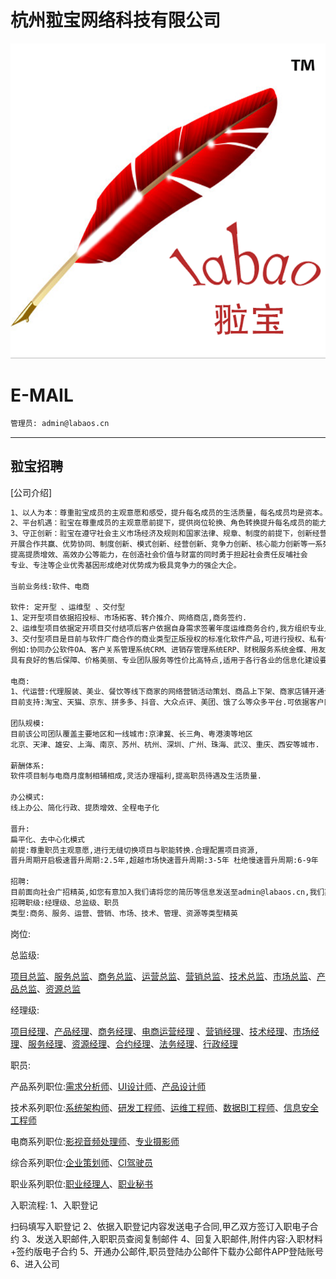 杭州翋宝网络科技有限公司
======

![image](docs/image/labaoslogo.png)

E-MAIL
======

```bash
管理员: admin@labaos.cn

```

---

翋宝招聘
---
[公司介绍]
```bash
1、以人为本：尊重翋宝成员的主观意愿和感受，提升每名成员的生活质量，每名成员均是资本。
2、平台机遇：翋宝在尊重成员的主观意愿前提下，提供岗位轮换、角色转换提升每名成员的能力与成长、指导与帮扶。
3、守正创新：翋宝在遵守社会主义市场经济及规则和国家法律、规章、制度的前提下，创新经营理念，
开展合作共赢、优势协同、制度创新、模式创新、经营创新、竞争力创新、核心能力创新等一系列举措，
提高提质增效、高效办公等能力，在创造社会价值与财富的同时勇于担起社会责任反哺社会
专业、专注等企业优秀基因形成绝对优势成为极具竞争力的强企大企。

当前业务线:软件、电商

软件: 定开型 、运维型 、交付型
1、定开型项目依据招投标、市场拓客、转介推介、网络商店,商务签约.
2、运维型项目依据定开项目交付结项后客户依据自身需求签署年度运维商务合约,我方组织专业人员进行针对签约客户签约项目的运维保障工作.
3、交付型项目是目前与软件厂商合作的商业类型正版授权的标准化软件产品,可进行授权、私有化部署等实施项目.
例如:协同办公软件OA、客户关系管理系统CRM、进销存管理系统ERP、财税服务系统金蝶、用友.
具有良好的售后保障、价格美丽、专业团队服务等性价比高特点,适用于各行各业的信息化建设要求.

电商:
1、代运营:代理服装、美业、餐饮等线下商家的网络营销活动策划、商品上下架、商家店铺开通认证,采取月度收费、年度收费、订单佣金等服务方式,
目前支持:淘宝、天猫、京东、拼多多、抖音、大众点评、美团、饿了么等众多平台.可依据客户网络营销活动需求进行精准平台投放和多种商企合作模式.

团队规模:
目前该公司团队覆盖主要地区和一线城市:京津冀、长三角、粤港澳等地区
北京、天津、雄安、上海、南京、苏州、杭州、深圳、广州、珠海、武汉、重庆、西安等城市.

薪酬体系:
软件项目制与电商月度制相辅相成,灵活办理福利,提高职员待遇及生活质量.

办公模式:
线上办公、简化行政、提质增效、全程电子化

晋升:
扁平化、去中心化模式
前提:尊重职员主观意愿,进行无缝切换项目与职能转换.合理配置项目资源,
晋升周期开启极速晋升周期:2.5年,超越市场快速晋升周期:3-5年 杜绝慢速晋升周期:6-9年

招聘:
目前面向社会广招精英,如您有意加入我们请将您的简历等信息发送至admin@labaos.cn,我们期待您的加入.
招聘职级:经理级、总监级、职员
类型:商务、服务、运营、营销、市场、技术、管理、资源等类型精英


```
岗位:

总监级:

[项目总监]、[服务总监]、[商务总监]、[运营总监]、[营销总监]、[技术总监]、[市场总监]、[产品总监]、[资源总监]

[项目总监]: http://hrbp.labaos.com/docs/翋宝项目总监岗位说明书.pdf
[服务总监]: http://hrbp.labaos.com/docs/翋宝服务总监岗位说明书.pdf
[商务总监]: http://hrbp.labaos.com/docs/翋宝商务总监岗位说明书.pdf
[运营总监]: http://hrbp.labaos.com/docs/翋宝运营总监岗位说明书.pdf
[营销总监]: http://hrbp.labaos.com/docs/翋宝营销总监岗位说明书.pdf
[技术总监]: http://hrbp.labaos.com/docs/翋宝技术总监岗位说明书.pdf
[市场总监]: http://hrbp.labaos.com/docs/翋宝市场总监岗位说明书.pdf
[产品总监]: http://hrbp.labaos.com/docs/翋宝产品总监岗位说明书.pdf
[资源总监]: http://hrbp.labaos.com/docs/翋宝资源总监岗位说明书.pdf

经理级:

[项目经理]、[产品经理]、[商务经理]、[电商运营经理] 、[营销经理]、[技术经理]、[市场经理]、[服务经理]、[资源经理]、[合约经理]、[法务经理]、[行政经理]

[项目经理]: http://hrbp.labaos.com/docs/翋宝项目经理岗位说明书.pdf
[产品经理]: http://hrbp.labaos.com/docs/翋宝产品经理岗位说明书.pdf
[商务经理]: http://hrbp.labaos.com/docs/翋宝商务经理岗位说明书.pdf
[电商运营经理]: http://hrbp.labaos.com/docs/翋宝电子商务运营经理岗位说明书.pdf

[营销经理]: http://hrbp.labaos.com/docs/翋宝营销经理岗位说明书.pdf
[技术经理]: http://hrbp.labaos.com/docs/翋宝技术经理岗位说明书.pdf
[市场经理]: http://hrbp.labaos.com/docs/翋宝市场经理岗位说明书.pdf
[服务经理]: http://hrbp.labaos.com/docs/翋宝服务经理岗位说明书.pdf
[资源经理]: http://hrbp.labaos.com/docs/翋宝资源经理岗位说明书.pdf
[合约经理]: http://hrbp.labaos.com/docs/翋宝合约经理岗位说明书.pdf
[法务经理]: http://hrbp.labaos.com/docs/翋宝法务经理岗位说明书.pdf
[行政经理]: http://hrbp.labaos.com/docs/翋宝行政经理岗位说明书.pdf

职员:

产品系列职位:[需求分析师]、[UI设计师]、[产品设计师]

[需求分析师]: http://hrbp.labaos.com/docs/翋宝需求分析师岗位说明书.pdf
[UI设计师]: http://hrbp.labaos.com/docs/翋宝UI设计师岗位说明书.pdf
[产品设计师]: http://hrbp.labaos.com/docs/翋宝产品设计师岗位说明书.pdf

技术系列职位:[系统架构师]、[研发工程师]、[运维工程师]、[数据BI工程师]、[信息安全工程师]

[系统架构师]: http://hrbp.labaos.com/docs/翋宝系统架构师岗位说明书.pdf
[研发工程师]: http://hrbp.labaos.com/docs/翋宝研发工程师岗位说明书.pdf
[运维工程师]: http://hrbp.labaos.com/docs/翋宝运维工程师岗位说明书.pdf
[数据BI工程师]: http://hrbp.labaos.com/docs/翋宝数据BI工程师岗位说明书.pdf
[信息安全工程师]: http://hrbp.labaos.com/docs/翋宝信息安全工程师岗位说明书.pdf

电商系列职位:[影视音频处理师]、[专业摄影师]

[影视音频处理师]: http://hrbp.labaos.com/docs/翋宝影视音频处理师岗位说明书.pdf
[专业摄影师]: http://hrbp.labaos.com/docs/翋宝专业摄影师岗位说明书.pdf

综合系列职位:[企业策划师]、[CI驾驶员]

[企业策划师]: http://hrbp.labaos.com/docs/翋宝企业策划师岗位说明书.pdf
[CI驾驶员]: http://hrbp.labaos.com/docs/翋宝CI驾驶员岗位说明书.pdf

职业系列职位:[职业经理人]、[职业秘书]

[职业经理人]: http://hrbp.labaos.com/docs/翋宝职业经理人岗位说明书.pdf
[职业秘书]: http://hrbp.labaos.com/docs/翋宝职业秘书岗位说明书.pdf



入职流程:
1、入职登记

扫码填写入职登记
2、依据入职登记内容发送电子合同,甲乙双方签订入职电子合约
3、发送入职邮件,入职职员查阅复制邮件
4、回复入职邮件,附件内容:入职材料+签约版电子合约
5、开通办公邮件,职员登陆办公邮件下载办公邮件APP登陆账号
6、进入公司







